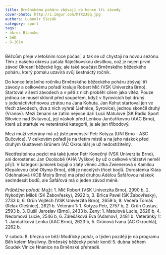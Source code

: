 ```yaml
---
title: Brněnskému poháru zbývají do konce tři závody
cover-photo: http://i.imgur.com/hTX2J8q.jpg
authors: Lubomír Slezák
category: sport
tags:
- okres Blansko
- běh
- 8-2014
---
```


Běžcům přeje v letošním roce počasí, a tak se už chystají na novou sezónu. Těm z našeho okresu začala Ráječkovskou desítkou, což je nejen první závod Okresní běžecké ligy, ale také součást Brněnského běžeckého poháru, který pomalu uzavírá svůj šestnáctý ročník.

Do konce letošního ročníku Brněnského běžeckého poháru zbývají tři závody a celkovému pořadí kraluje Robert Míč (VSK Univerzita Brno). Startoval v šesti závodech a v pěti z nich proběhl cílem jako vítěz. Pouze jednou se musel sklonit před soupeřem, když v Syrovicích byl druhý s jedenáctivteřinovou ztrátou na Jana Kohuta. Jan Kohut startoval jen ve třech závodech, dva z nich vyhrál (Jehnice, Syrovice), jednou skončil druhý (Vranov).
Mezi ženami se zatím nejvíce daří Lucii Matulové (SK Radio Sport Bílovice nad Svitavou), její náskok před Lenkou Jančaříkovou (AAC Brno), která už startuje ve veteránské kategorii, je ale jen tříbodový.

Mezi muži veterány má už jisté prvenství Petr Kotyza (UNI Brno - ASC Bučovice). V celkovém pořadí je na třetím místě a na jeho náskok před druhým Gustavem Grünem (AC Okrouhlá) je už nedostižitelný.

Neotřesitelnou pozici má také junior Petr Konečný (VSK Univerzita Brno), ani dorostenec Jan Osolsobě (AHA Vyškov) by už o celkové vítězství neměl přijít. V kategorii juniorek bojují o zlatý věnec Jitka Zwienerová s Kamilou Klepalovou (obě Olymp Brno), dělí je necelých třicet bodů. Dorostenka Klára Odehnalová (KOB Moira Brno) má před druhou Adélou Šafářovou náskok sedmdesát bodů, ale Šafářová má o jeden závod méně. 

*Průběžné pořadí:* Muži: 1. Míč Robert (VSK Univerzita Brno), 2990 b, 2. Nykodým Miloš (SK Žabovřesky), 2922 b, 3. Brlica Pavel (SK Žabovřesky), 2733 b, 6. Grün Vojtěch (VSK Univerzita Brno), 2659 b, 8. Večeřa Tomáš (Relax Olešnice), 2621 b. Veteráni 1: 1. Kotyza Petr, 2757 b, 2. Grün Gustav, 2593 b, 3. Dušil Jaroslav (Brno), 2433 b. Ženy: 1. Matulová Lucie, 2626 b, 4. Nedomová Lucie, 2546 b, 6. Zálešáková Eva (Adamov), 2481 b. Veteránky 1: 1. Jančaříková Lenka (AAC Brno), 2623 b, 5. Grünová Ivana (AC Okrouhlá), 2262 b.

V sobotu 8. března se běží Modřický pohár, o týden později je na programu Běh kolem Myslivny. Brněnský běžecký pohár končí 5. dubna během Soudek Vinice Hnanice na Brněnské přehradě.